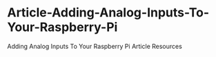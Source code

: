# Article-Adding-Analog-Inputs-To-Your-Raspberry-Pi
Adding Analog Inputs To Your Raspberry Pi Article Resources
